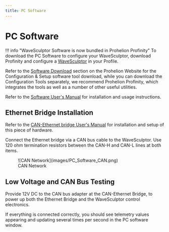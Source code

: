 ```yaml
---
title: PC Software
---
```


# PC Software

!!! info "WaveSculptor Software is now bundled in Prohelion Profinity"
    To download the PC Software to configure your WaveSculptor, download Profinity and configure a [WaveSculptor](../../../Profinity/Components/Motor_Controller/WaveSculptor.md) in your Profile.

Refer to the [Software Download](https://www.prohelion.com/software/) section on the Prohelion Website for the Configuration & Setup software tool download, while you can download the Configuration Tools separately, we recommend Prohelion Profinity, which integrates the tools as well as a number of other useful utilities.

Refer to the [Software User's Manual](../../Config_Software/index.md) for installation and usage instructions.

## Ethernet Bridge Installation

Refer to the [CAN-Ethernet bridge User's Manual](../../../CAN_Bridge/User_Manual/index.md) for installation and setup of this piece of hardware.

Connect the Ethernet bridge via a CAN bus cable to the WaveSculptor. Use 120 ohm termination resistors between the CAN-H and CAN-L lines at both items.

<figure markdown>
![CAN Network](images/PC_Software_CAN.png)
<figcaption>CAN Network</figcaption>
</figure>

## Low Voltage and CAN Bus Testing

Provide 12V DC to the CAN bus adapter at the CAN-Ethernet Bridge, to power up both the Ethernet Bridge and the WaveSculptor control electronics.  

If everything is connected correctly, you should see telemetry values appearing and updating several times per second in the PC software window.



